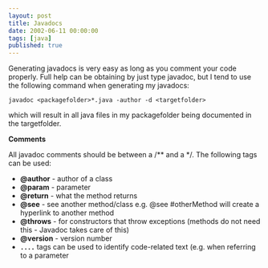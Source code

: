 ```yaml
---
layout: post
title: Javadocs
date: 2002-06-11 00:00:00
tags: [java]
published: true
---
```


Generating javadocs is very easy as long as you comment your code properly. Full help can be obtaining by just type javadoc, but I tend to use the following command when generating my javadocs:

```batchfile
javadoc <packagefolder>*.java -author -d <targetfolder>
```

which will result in all java files in my packagefolder being documented in the targetfolder.

**Comments**

All javadoc comments should be between a /** and a */. The following tags can be used:

 - **@author** - author of a class
- **@param** - parameter
- **@return** - what the method returns
- **@see** - see another method/class e.g. @see #otherMethod will create a hyperlink to another method
- **@throws** - for constructors that throw exceptions (methods do not need this - Javadoc takes care of this)
- **@version** - version number
- **<code>....</code>** tags can be used to identify code-related text (e.g. when referring to a parameter